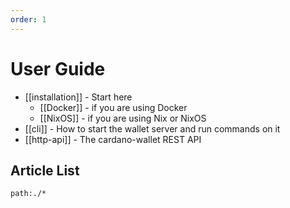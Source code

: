 ```yaml
---
order: 1
---
```


# User Guide

- [[installation]] - Start here
  - [[Docker]] - if you are using Docker
  - [[NixOS]] - if you are using Nix or NixOS
- [[cli]] - How to start the wallet server and run commands on it
- [[http-api]] - The cardano-wallet REST API


## Article List

```query
path:./*
```
